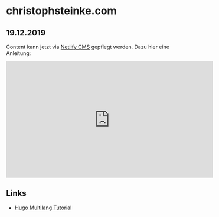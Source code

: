 # christophsteinke.com

## 19.12.2019
Content kann jetzt via [Netlify CMS](https://christophsteinke.com/admin/#/collections/pages) gepflegt werden. Dazu hier eine Anleitung:

<iframe width="560" height="315" src="https://www.youtube.com/embed/G0HvQcgF2Do" frameborder="0" allow="accelerometer; autoplay; encrypted-media; gyroscope; picture-in-picture" allowfullscreen></iframe>



## Links
- [Hugo Multilang Tutorial](https://regisphilibert.com/blog/2018/08/hugo-multilingual-part-1-managing-content-translation/)
